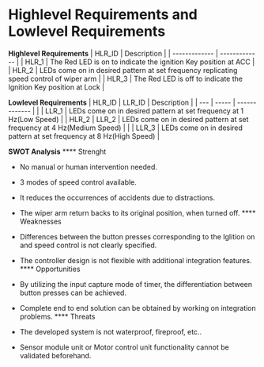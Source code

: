 # Highlevel Requirements and Lowlevel Requirements
**Highlevel Requirements**
| HLR_ID  | Description |
| ------------- | ------------- |
| HLR_1  | The Red LED is on to indicate the ignition Key position at ACC  |
| HLR_2  | LEDs come on in desired pattern at set frequency replicating speed control of wiper arm  |
| HLR_3 | The Red LED is off to indicate the Ignition Key position at Lock |

**Lowlevel Requirements**
| HLR_ID  | LLR_ID | Description |
| --- | ----- | ------------- |
|   | LLR_1 | LEDs come on in desired pattern at set frequency at 1 Hz(Low Speed)     |
| HLR_2  | LLR_2 | LEDs come on in desired pattern at set frequency at 4 Hz(Medium Speed)   |
| | LLR_3 | LEDs come on in desired pattern at set frequency at 8 Hz(High Speed) |

**SWOT Analysis** 
**** Strenght
* No manual or human intervention needed.

* 3 modes of speed control available.

* It reduces the occurrences of accidents due to distractions.

* The wiper arm return backs to its original position, when turned off.
**** Weaknesses
* Differences between the button presses corresponding to the Iglition on and speed control is not clearly specified.
*  The controller design is not flexible with additional integration features.
**** Opportunities
* By utilizing the input capture mode of timer, the differentiation between button presses can be achieved.
* Complete end to end solution can be obtained by working on integration problems.
**** Threats
* The developed system is not waterproof, fireproof, etc..
* Sensor module unit or Motor control unit functionality cannot be validated beforehand.
